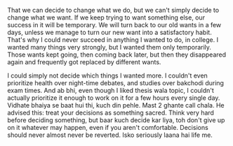 That we can decide to change what we do, but we can't simply decide to change what we want. If we keep trying to want something else, our success in it will be temporary. We will turn back to our old wants in a few days, unless we manage to turn our new want into a satisfactory habit.
That's why I could never succeed in anything I wanted to do, in college.
I wanted many things very strongly, but I wanted them only temporarily.
Those wants kept going, then coming back later, but then they disappeared again and frequently got replaced by different wants.

I could simply not decide which things I wanted more. I couldn't even prioritize health over night-time debates, and studies over bakchodi during exam times.
And ab bhi, even though I liked thesis wala topic, I couldn't actually prioritize it enough to work on it for a few hours every single day.
Vidhate bhaiya se baat hui thi, kuch din pehle. Mast 2 ghante call chala. He advised this: treat your decisions as something sacred. Think very hard before deciding something, but baar kuch decide kar liya, toh don't give up on it whatever may happen, even if you aren't comfortable. Decisions should never almost never be reverted.
Isko seriously laana hai life me.

